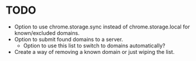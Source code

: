 # TODO


* Option to use chrome.storage.sync instead of chrome.storage.local for known/excluded domains.
* Option to submit found domains to a server.
  - Option to use this list to switch to domains automatically?
* Create a way of removing a known domain or just wiping the list.
